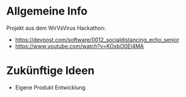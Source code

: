 # Allgemeine Info

Projekt aus dem WirVsVirus Hackathon:
- https://devpost.com/software/0012_socialdistancing_echo_senior
- https://www.youtube.com/watch?v=KOxbO0EI4MA

# Zukünftige Ideen

- Eigene Produkt Entwicklung
